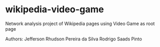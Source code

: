# wikipedia-video-game
Network analysis project of Wikipedia pages using Video Game as root page

Authors: Jefferson Rhudson Pereira da Silva
         Rodrigo Saads Pinto
